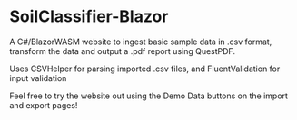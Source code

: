 # SoilClassifier-Blazor

A C#/BlazorWASM website to ingest basic sample data in .csv format, transform the data and output a .pdf report using QuestPDF.

Uses CSVHelper for parsing imported .csv files, and FluentValidation for input validation

Feel free to try the website out using the Demo Data buttons on the import and export pages!

